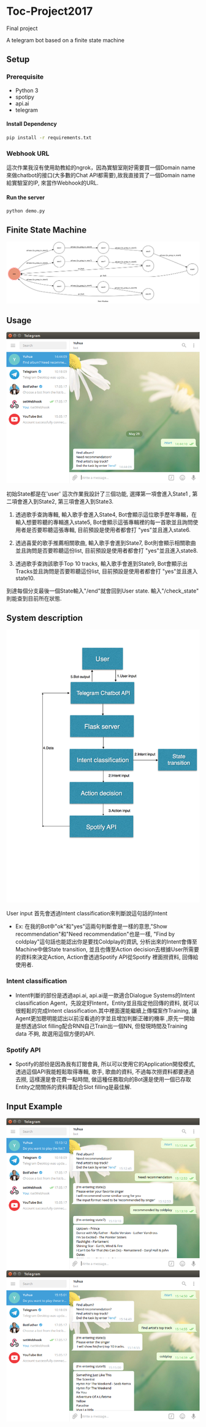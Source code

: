 # Toc-Project2017
Final project

A telegram bot based on a finite state machine

## Setup

### Prerequisite
* Python 3
* spotipy 
* api.ai
* telegram
#### Install Dependency
```sh
pip install -r requirements.txt
```
### Webhook URL
這次作業我沒有使用助教給的ngrok，因為實驗室剛好需要買一個Domain name來做chatbot的接口(大多數的Chat API都需要),故我直接買了一個Domain name給實驗室的IP, 來當作Webhook的URL.
#### Run the server
```sh
python demo.py
```
## Finite State Machine
![fsm](./img/show-fsm.png)

## Usage 
![fsm](./img/start.png)

初始State都是在'user'
這次作業我設計了三個功能, 選擇第一項會進入State1 , 第二項會進入到State2, 第三項會進入到State3.

1. 透過歌手查詢專輯, 輸入歌手會進入State4, Bot會顯示這位歌手歷年專輯，在輸入想要聆聽的專輯進入state5, Bot會顯示這張專輯裡的每一首歌並且詢問使用者是否要聆聽這張專輯, 目前預設是使用者都會打 "yes"並且進入state6.

2. 透過喜愛的歌手推薦相關歌曲, 輸入歌手會進到State7, Bot則會顯示相關歌曲並且詢問是否要聆聽這份list, 目前預設是使用者都會打 "yes"並且進入state8.

3. 透過歌手查詢該歌手Top 10 tracks, 輸入歌手會進到State9, Bot會顯示出Tracks並且詢問是否要聆聽這份list, 目前預設是使用者都會打 "yes"並且進入state10.

到達每個分支最後一個State輸入"/end"就會回到User state.
輸入"/check_state" 則能查到目前所在狀態.

## System description 
![fsm](./img/system.png)

User input 首先會透過Intent classification來判斷說這句話的Intent 
* Ex: 在我的Bot中"ok"和"yes"這兩句判斷會是一樣的意思,"Show recommendation"和"Need recommendation"也是一樣, "Find by coldplay"這句話也能認出你是要找Coldplay的資訊,
分析出來的Intent會傳至Machine中做State transition, 並且也傳至Action decision去根據User所需要的資料來決定Action, Action會透過Spotify API從Spotify 裡面撈資料, 回傳給使用者.
### Intent classification
* Intent判斷的部份是透過api.ai, api.ai是一款適合Dialogue Systems的Intent classification Agent，先設定好Intent，Entity並且指定他回傳的資料, 就可以很輕鬆的完成Intent classification.其中裡面還能繼續上傳檔案作Training, 讓Agent更加聰明能認出以前沒看過的字並且增加判斷正確的機率 ,原先一開始是想透過Slot filling配合RNN自己Train出一個NN, 但發現時間及Training data 不夠, 故選用這個方便的API.

### Spotify API
* Spotify的部份是因為我有訂閱會員, 所以可以使用它的Application開發模式, 透過這個API我能輕鬆取得專輯, 歌手, 歌曲的資料, 不過每次撈資料都要連過去撈, 這樣還是會花費一點時間, 做這種任務取向的Bot還是使用一個已存取Entity之間關係的資料庫配合Slot filling是最佳解.


## Input Example 
![fsm](./img/Recommended.png) 
![fsm](./img/top_track.png)


